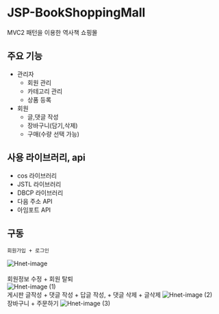 # JSP-BookShoppingMall
MVC2 패턴을 이용한 역사책 쇼핑몰

## 주요 기능
* 관리자
    - 회원 관리
    - 카테고리 관리
    - 상품 등록
* 회원
    - 글,댓글 작성
    - 장바구니(담기,삭제)
    - 구매(수량 선택 가능)

## 사용 라이브러리, api
* cos 라이브러리
* JSTL 라이브러리
* DBCP 라이브러리
* 다음 주소 API
* 아임포트 API

## 구동
    회원가입 + 로그인
![Hnet-image](https://user-images.githubusercontent.com/62788445/159450253-12c27e66-6654-42bf-9f06-aa1723e38ccd.gif)
<br/>
<br/> 
    회원정보 수정 + 회원 탈퇴
<br/>
![Hnet-image (1)](https://user-images.githubusercontent.com/62788445/159469153-ed292c98-ad60-45dc-b71c-240fb27645d4.gif)
<br/>
    게시판 글작성 + 댓글 작성 + 답글 작성,  + 댓글 삭제 + 글삭제
![Hnet-image (2)](https://user-images.githubusercontent.com/62788445/159474383-c6dffb1a-9a02-4194-81e5-22222ca9d6e1.gif)
<br/>
   장바구니 + 주문하기
![Hnet-image (3)](https://user-images.githubusercontent.com/62788445/159475492-e74fe0f8-e7bb-4520-bfde-29ccc2c04690.gif)

